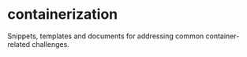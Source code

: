 # containerization
Snippets, templates and documents for addressing common container-related challenges.
